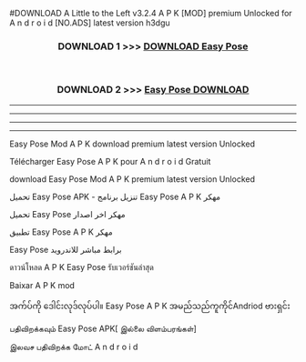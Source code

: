 #DOWNLOAD A Little to the Left v3.2.4 A P K [MOD] premium Unlocked for A n d r o i d [NO.ADS] latest version h3dgu 



<div align="center">

<h3>DOWNLOAD 1 >>> <a href="https://downloadmod1.web.app/?judul=Easy Pose ">DOWNLOAD Easy Pose </a></h3><br>

<h3>DOWNLOAD 2 >>> <a href="https://downloadmod1.web.app/?judul=Easy Pose ">Easy Pose  DOWNLOAD </a></h3>

</div>


----------------------------------------------------------

----------------------------------------------------------

----------------------------------------------------------

----------------------------------------------------------


Easy Pose  Mod A P K download premium latest version Unlocked

Télécharger Easy Pose  A P K pour A n d r o i d Gratuit

download Easy Pose  Mod A P K premium latest version Unlocked

تحميل Easy Pose  APK - تنزيل برنامج Easy Pose  A P K مهكر

تحميل Easy Pose  مهكر اخر اصدار

تطبيق Easy Pose  A P K مهكر

Easy Pose  برابط مباشر للاندرويد

ดาวน์โหลด A P K Easy Pose  รับเวอร์ชันล่าสุด

Baixar A P K mod

အက်ပ်ကို ဒေါင်းလုဒ်လုပ်ပါ။ Easy Pose  A P K အမည်သည်ကူကိုင်Andriod ဗားရှင်း

பதிவிறக்கவும் Easy Pose  APK[ இல்லை விளம்பரங்கள்] 
 
இலவச பதிவிறக்க மோட் A n d r o i d



